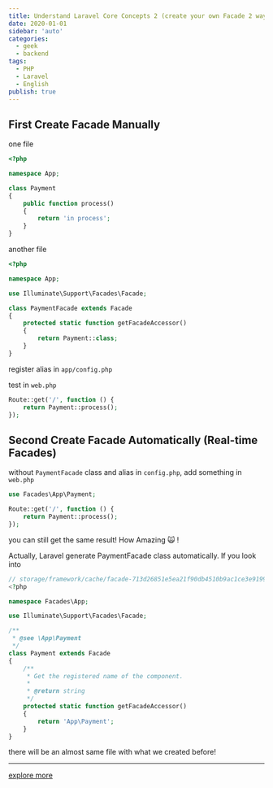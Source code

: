 ```yaml
---
title: Understand Laravel Core Concepts 2 (create your own Facade 2 ways)
date: 2020-01-01
sidebar: 'auto'
categories:
  - geek
  - backend
tags:
  - PHP
  - Laravel
  - English
publish: true
---
```


## First Create Facade Manually

one file
```php
<?php

namespace App;

class Payment
{
    public function process()
    {
        return 'in process';
    }
}
```

another file
```php
<?php

namespace App;

use Illuminate\Support\Facades\Facade;

class PaymentFacade extends Facade
{
    protected static function getFacadeAccessor()
    {
        return Payment::class;
    }
}
```

register alias in `app/config.php`

test in `web.php`

```php
Route::get('/', function () {
    return Payment::process();
});
```

## Second Create Facade Automatically (Real-time Facades)

without `PaymentFacade` class and alias in `config.php`, add something in `web.php`

```php
use Facades\App\Payment;

Route::get('/', function () {
    return Payment::process();
});
```
you can still get the same result! How Amazing 🙀 !

Actually, Laravel generate PaymentFacade class automatically. If you look into
```php
// storage/framework/cache/facade-713d26851e5ea21f90db4510b9ac1ce3e9199d9a.php
<?php

namespace Facades\App;

use Illuminate\Support\Facades\Facade;

/**
 * @see \App\Payment
 */
class Payment extends Facade
{
    /**
     * Get the registered name of the component.
     *
     * @return string
     */
    protected static function getFacadeAccessor()
    {
        return 'App\Payment';
    }
}
```
there will be an almost same file with what we created before!

---
[explore more](how-to-create-laravel-facade.md)